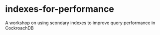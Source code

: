 # indexes-for-performance
A workshop on using scondary indexes to improve query performance in CockroachDB
